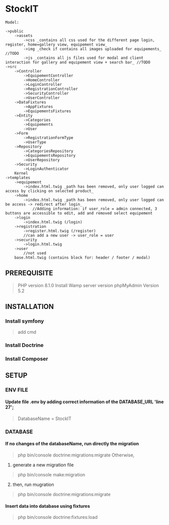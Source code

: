 # StockIT

    Model:

    ->public
        ->assets
            ->css _contains all css used for the different page login, register, home=gallery view, equipement view_
            ->img _check if contains all images uploaded for equipements_ //TODO
            ->js _contains all js files used for modal and client interaction for gallery and equipement view + search bar_ //TODO
    ->src
        ->Controller
            ->EquipementController
            ->HomeController
            ->LoginController
            ->RegistrationController
            ->SecurityController
            ->UserController
        ->DataFixtures
            ->AppFixtures
            ->EquipementsFixtures
        ->Entity
            ->Categories
            ->Equipements
            ->User
        ->Form
            ->RegistrationFormType
            ->UserType
        ->Repository
            ->CategoriesRepository
            ->EquipementsRepository
            ->UserRepository
        ->Security
            ->LoginAuthenticator
        Kernel
    ->templates
        ->equipement
            ->index.html.twig _path has been removed, only user logged can access by clicking on selected product_
        ->home
            ->index.html.twig _path has been removed, only user logged can be access -> redirect after login_
                //Adding information: if user_role = admin connected, 3 buttons are accessible to edit, add and removed select equipement
        ->login
            ->index.html.twig (/login)
        ->registration
            ->register.html.twig (/register)
            //can add a new user -> user_role = user
        ->security
            ->login.html.twig
        ->user
            //not used
        base.html.twig (contains block for: header / footer / modal)

## PREREQUISITE
>PHP version 8.1.0
>Install Wamp server version
>phpMyAdmin Version 5.2

## INSTALLATION
### Install symfony
>add cmd

### Install Doctrine

### Install Composer

## SETUP
### ENV FILE 
#### Update file .env by adding correct information of the DATABASE_URL 'line 27';
>DatabaseName = StockIT

### DATABASE
#### If no changes of the databaseName, run directly the migration
>php bin/console doctrine:migrations:migrate
Otherwise,
1. generate a new migration file
>php bin/console make:migration
2. then, run mugration
>php bin/console doctrine:migrations:migrate

#### Insert data into database using fixtures
>php bin/console doctrine:fixtures:load

